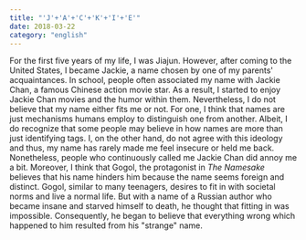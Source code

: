 ```yaml
---
title: "'J'+'A'+'C'+'K'+'I'+'E'"
date: 2018-03-22
category: "english"
---
```


For the first five years of my life, I was Jiajun. However, after coming to the United States, I became Jackie, a name chosen by one of my parents' acquaintances. In school, people often associated my name with Jackie Chan, a famous Chinese action movie star. As a result, I started to enjoy Jackie Chan movies and the humor within them. Nevertheless, I do not believe that my name either fits me or not. For one, I think that names are just mechanisms humans employ to distinguish one from another. Albeit, I do recognize that some people may believe in how names are more than just identifying tags. I, on the other hand, do not agree with this ideology and thus, my name has rarely made me feel insecure or held me back. Nonetheless, people who continuously called me Jackie Chan did annoy me a bit. Moreover, I think that Gogol, the protagonist in *The Namesake* believes that his name hinders him because the name seems foreign and distinct. Gogol, similar to many teenagers, desires to fit in with societal norms and live a normal life. But with a name of a Russian author who became insane and starved himself to death, he thought that fitting in was impossible. Consequently, he began to believe that everything wrong which happened to him resulted from his "strange" name.
